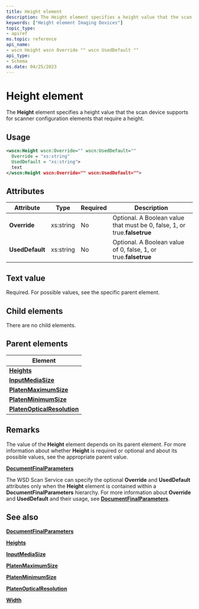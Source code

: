 ```yaml
---
title: Height element
description: The Height element specifies a height value that the scan device supports for scanner configuration elements that require a height.
keywords: ["Height element Imaging Devices"]
topic_type:
- apiref
ms.topic: reference
api_name:
- wscn Height wscn Override "" wscn UsedDefault ""
api_type:
- Schema
ms.date: 04/25/2023
---
```


# Height element

The **Height** element specifies a height value that the scan device supports for scanner configuration elements that require a height.

## Usage

```xml
<wscn:Height wscn:Override="" wscn:UsedDefault=""
  Override = "xs:string"
  UsedDefault = "xs:string">
  text
</wscn:Height wscn:Override="" wscn:UsedDefault="">
```

## Attributes

| Attribute | Type | Required | Description |
|--|--|--|--|
| **Override** | xs:string | No | Optional. A Boolean value that must be 0, false, 1, or true.**falsetrue** |
| **UsedDefault** | xs:string | No | Optional. A Boolean value of 0, false, 1, or true.**falsetrue** |

## Text value

Required. For possible values, see the specific parent element.

## Child elements

There are no child elements.

## Parent elements

| Element |
|--|
| [**Heights**](heights.md) |
| [**InputMediaSize**](inputmediasize.md) |
| [**PlatenMaximumSize**](platenmaximumsize.md) |
| [**PlatenMinimumSize**](platenminimumsize.md) |
| [**PlatenOpticalResolution**](platenopticalresolution.md) |

## Remarks

The value of the **Height** element depends on its parent element. For more information about whether **Height** is required or optional and about its possible values, see the appropriate parent value.

[**DocumentFinalParameters**](documentfinalparameters.md)

The WSD Scan Service can specify the optional **Override** and **UsedDefault** attributes only when the **Height** element is contained within a **DocumentFinalParameters** hierarchy. For more information about **Override** and **UsedDefault** and their usage, see [**DocumentFinalParameters**](documentfinalparameters.md).

## See also

[**DocumentFinalParameters**](documentfinalparameters.md)

[**Heights**](heights.md)

[**InputMediaSize**](inputmediasize.md)

[**PlatenMaximumSize**](platenmaximumsize.md)

[**PlatenMinimumSize**](platenminimumsize.md)

[**PlatenOpticalResolution**](platenopticalresolution.md)

[**Width**](width.md)
